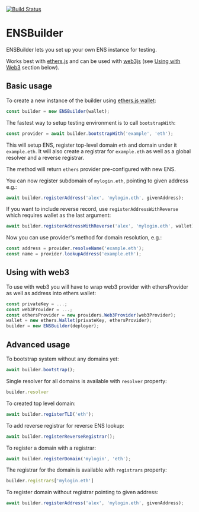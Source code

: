 [![Build Status](https://travis-ci.org/EthWorks/ENSBuilder.svg?branch=master)](https://travis-ci.org/EthWorks/ENSBuilder)

# ENSBuilder

ENSBuilder lets you set up your own ENS instance for testing.

Works best with [ethers.js](https://github.com/ethers-io/ethers.js/) and can be used with [web3js](https://github.com/ethereum/web3.js/y) (see [Using with Web3](#using-with-web3) section below).

## Basic usage

To create a new instance of the builder using [ethers.js wallet](https://docs.ethers.io/ethers.js/html/api-wallet.html):
```js
const builder = new ENSBuilder(wallet);
```

The fastest way to setup testing environment is to call `bootstrapWith`:
```js
const provider = await builder.bootstrapWith('example', 'eth');
```

This will setup ENS, register top-level domain `eth` and domain under it `example.eth`.
It will also create a registrar for `example.eth` as well as a global resolver and a reverse registrar.

The method will return `ethers` provider pre-configured with new ENS.

You can now register subdomain of `mylogin.eth`, pointing to given address e.g.:
```js
await builder.registerAddress('alex', 'mylogin.eth', givenAddress);
```

If you want to include reverse record, use `registerAddressWithReverse` which requires wallet as the last argument:
```js
await builder.registerAddressWithReverse('alex', 'mylogin.eth', wallet);
```

Now you can use provider's method for domain resolution, e.g.:
```js
const address = provider.resolveName('example.eth');
const name = provider.lookupAddress('example.eth');
```

## Using with web3
To use with web3 you will have to wrap web3 provider with ethersProvider as well as address into ethers wallet:
```js
const privateKey = ...;
const web3Provider = ...;
const ethersProvider = new providers.Web3Provider(web3Provider);
wallet = new ethers.Wallet(privateKey, ethersProvider);
builder = new ENSBuilder(deployer);
```

## Advanced usage
To bootstrap system without any domains yet:
```js
await builder.bootstrap();
```

Single resolver for all domains is available with `resolver` property:
```js
builder.resolver
```

To created top level domain:
```js
await builder.registerTLD('eth');
```

To add reverse registrar for reverse ENS lookup:
```js
await builder.registerReverseRegistrar();
```

To register a domain with a registrar:
```js
await builder.registerDomain('mylogin', 'eth');
```

The registrar for the domain is available with `registrars` property:
```js
builder.registrars['mylogin.eth']
```

To register domain without registrar pointing to given address:
```js
await builder.registerAddress('alex', 'mylogin.eth', givenAddress);
```
